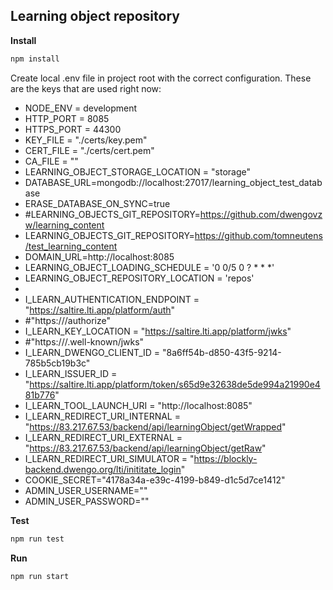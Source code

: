 ## Learning object repository

**Install**
```bash
npm install
```

Create local .env file in project root with the correct configuration. These are the keys that are used right now:

- NODE_ENV = development
- HTTP_PORT = 8085
- HTTPS_PORT = 44300
- KEY_FILE = "./certs/key.pem"
- CERT_FILE = "./certs/cert.pem"
- CA_FILE = ""
- LEARNING_OBJECT_STORAGE_LOCATION = "storage"
- DATABASE_URL=mongodb://localhost:27017/learning_object_test_database
- ERASE_DATABASE_ON_SYNC=true
- #LEARNING_OBJECTS_GIT_REPOSITORY=https://github.com/dwengovzw/learning_content
- LEARNING_OBJECTS_GIT_REPOSITORY=https://github.com/tomneutens/test_learning_content
- DOMAIN_URL=http://localhost:8085
- LEARNING_OBJECT_LOADING_SCHEDULE = '0 0/5 0 ? * * *'
- LEARNING_OBJECT_REPOSITORY_LOCATION = 'repos'
- 
- I_LEARN_AUTHENTICATION_ENDPOINT = "https://saltire.lti.app/platform/auth"
- #"https://<i-learn-auth-provider-domain>/authorize"
- I_LEARN_KEY_LOCATION = "https://saltire.lti.app/platform/jwks"
- #"https://<i-learn-auth-provider-domein>/.well-known/jwks"
- I_LEARN_DWENGO_CLIENT_ID = "8a6ff54b-d850-43f5-9214-785b5cb19b3c"
- I_LEARN_ISSUER_ID = "https://saltire.lti.app/platform/token/s65d9e32638de5de994a21990e481b776"
- I_LEARN_TOOL_LAUNCH_URI = "http://localhost:8085"
- I_LEARN_REDIRECT_URI_INTERNAL = "https://83.217.67.53/backend/api/learningObject/getWrapped"
- I_LEARN_REDIRECT_URI_EXTERNAL = "https://83.217.67.53/backend/api/learningObject/getRaw"
- I_LEARN_REDIRECT_URI_SIMULATOR = "https://blockly-backend.dwengo.org/lti/inititate_login"
- COOKIE_SECRET="4178a34a-e39c-4199-b849-d1c5d7ce1412"
- ADMIN_USER_USERNAME=""
- ADMIN_USER_PASSWORD=""

**Test**
```bash
npm run test
```

**Run**
```bash
npm run start
```
